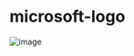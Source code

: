 # microsoft-logo

![image](https://user-images.githubusercontent.com/103689125/225939560-8ae73414-8485-478d-bd2c-1369ca0c9001.png)
